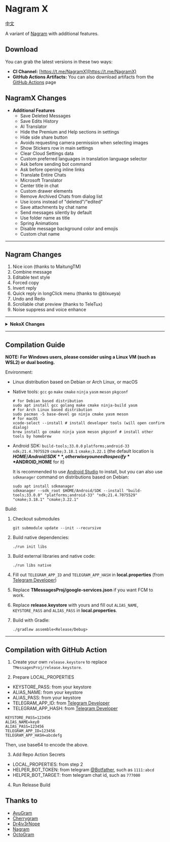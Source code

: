# Nagram X

[中文](/README_zh-CN.md)

A variant of [Nagram](https://github.com/NextAlone/Nagram) with additional features.

## Download

You can grab the latest versions in these two ways:

*   **CI Channel:** [https://t.me/NagramX](https://t.me/NagramX)
*   **GitHub Actions Artifacts:**  You can also download artifacts from the [GitHub Actions](https://github.com/risin42/NagramX/actions/workflows/staging.yml) page

## NagramX Changes
- **Additional Features**
  - Save Deleted Messages
  - Save Edits History
  - AI Translator
  - Hide the Premium and Help sections in settings
  - Hide side share button
  - Avoids requesting camera permission when selecting images
  - Show Stickers row in main settings
  - Clear Cloud Settings data
  - Custom preferred languages in translation language selector
  - Ask before sending bot command
  - Ask before opening inline links
  - Translate Entire Chats
  - Microsoft Translator
  - Center title in chat
  - Custom drawer elements
  - Remove Archived Chats from dialog list
  - Use icons instead of "deleted"/"edited"
  - Save attachments by chat name
  - Send messages silently by default
  - Use folder name as title
  - Spring Animations
  - Disable message background color and emojis
  - Custom chat name

----

## Nagram Changes

1. Nice icon (thanks to MaitungTM)
2. Combine message
3. Editable text style
4. Forced copy
5. Invert reply
6. Quick reply in longClick menu (thanks to @blxueya)
7. Undo and Redo
8. Scrollable chat preview (thanks to TeleTux)
9. Noise suppress and voice enhance

----
<details>
<summary><strong>NekoX Changes</strong></summary>

- Most of Nekogram's features
- Unlimited login accounts
- **Proxy**
  - Built-in VMess, Shadowsocks, SSR, Trojan-GFW proxies support (No longer maintained)
  - Built-in public proxy (WebSocket relay via Cloudflare CDN)
  - Proxy subscription support
  - Ipv6 MTProxy support
  - Able to parse all proxy subscription format: SIP008, ssr, v2rayN, vmess1, shit ios app formats, clash config and more
  - Proxies import and export, remarks, speed measurement, sorting, delete unusable nodes, etc
  - Scan the QR code (any link, can add a proxy)
  - The ( vmess / vmess1 / ss / ssr / trojan ) proxy link in the message can be clicked
  - Allow auto-disabling proxy when VPN is enabled
  - Proxy automatic switcher
  - Don't alert "Proxy unavailable" for non-current account
- **Stickers**
  - Custom
  - Add stickers without sticker pack
  - Sticker set list backup / restore / share
- **Internationalization**
  - OpenCC Chinese Convert
  - Full InstantView translation support
  - Translation support for selected text on input and in messages
  - Google Cloud Translate / Yandex.Translate support
  - Force English emoji keywords to be loaded
  - Persian calendar support
- **Additional Options**
  - Option to disable vibration
  - Dialog sorting is optional "Unread and can be prioritized for reminding" etc
  - Option to skip "regret within five seconds"
  - Option to not send comment first when forwarding
  - Option to use nekox chat input menu: replace record button with a menu which contains an switch to control link preview (enabled by default)
  - Option to disable link preview by default: to prevent the server from knowing that the link is shared through Telegram.
  - Option to ignore Android-only content restrictions (except for the Play Store version).
  - Custom cache directory (supports external storage)
  - Custom server (official, test DC)
  - Option to block others from starting a secret chat with you
  - Option to disable trending
- **Additional Actions**
  - Allow clicking on links in self profile
  - Delete all messages in group
  - Unblock all users support
  - Login via QR code
  - Scan and confirm the login QR code directly
  - Allow clearing app data
  - Proxies, groups, channels, sticker packs are able to be shared as QR codes
  - Add "@Name" when long-pressing @user option
  - Allow creating a group without inviting anyone
  - Allow upgrading a group to a supergroup
  - Mark dialogs as read using tab menu
  - Enabled set auto delete timer option for private chats and private groups
  - Support saving multiple selected messages to Saved Messages
  - Support unpinning multiple selected messages
  - View stats option for messages
- **Optimization**
  - Keep the original file name when downloading files
  - View the data center you belong to when you don't have an avatar
  - Enhanced notification service, optional version without Google Services
  - Improved session dialog
  - Improved link long click menu
  - Improved hide messages from blocked users feature
  - Don't process cleanup draft events after opening chat
- **Others**
  - OpenKeychain client (sign / verify / decrypt / import)
  - Text replacer
- **UI**
  - Telegram X style menu for unpinning messages
  - Built-in Material Design themes / Telegram X style icons
- And more :)
</details>

----
## Compilation Guide

**NOTE: For Windows users, please consider using a Linux VM (such as WSL2) or dual booting.**

Environment:

- Linux distribution based on Debian or Arch Linux, or macOS

- Native tools: `gcc` `go` `make` `cmake` `ninja` `yasm` `meson` `pkgconf`

  ```shell
  # for Debian based distribution
  sudo apt install gcc golang make cmake ninja-build yasm
  # for Arch Linux based distribution
  sudo pacman -S base-devel go ninja cmake yasm meson
  # for macOS
  xcode-select --install # install developer tools (will open confirm dialog)
  brew install go cmake ninja yasm meson pkgconf # install other tools by homebrew
  ```
- Android SDK: `build-tools;33.0.0` `platforms;android-33` `ndk;21.4.7075529` `cmake;3.18.1` `cmake;3.22.1` (the default location is **$HOME/Android/SDK**, otherwise you need to specify **$ANDROID_HOME** for it)

  It is recommended to use [Android Studio](https://developer.android.com/studio) to install, but you can also use `sdkmanager` command on distributions based on Debian:

  ```shell
  sudo apt install sdkmanager
  sdkmanager --sdk_root $HOME/Android/SDK --install "build-tools;33.0.0" "platforms;android-33" "ndk;21.4.7075529" "cmake;3.18.1" "cmake;3.22.1"
  ```

Build:

1. Checkout submodules

   ```shell
   git submodule update --init --recursive
   ```

2. Build native dependencies:
   ```shell
   ./run init libs
   ```

3. Build external libraries and native code:
   ```shell
   ./run libs native
   ```

4. Fill out `TELEGRAM_APP_ID` and `TELEGRAM_APP_HASH` in **local.properties** (from [Telegram Developer](https://my.telegram.org/auth))

5. Replace **TMessagesProj/google-services.json** if you want FCM to work.

6. Replace **release.keystore** with yours and fill out `ALIAS_NAME`, `KEYSTORE_PASS` and `ALIAS_PASS` in **local.properties**.

7. Build with Gradle:

   ```shell
   ./gradlew assemble<Release/Debug>
   ```

----

## Compilation with GitHub Action

1. Create your own `release.keystore` to replace `TMessagesProj/release.keystore`.

2. Prepare LOCAL_PROPERTIES

- KEYSTORE_PASS: from your keystore
- ALIAS_NAME: from your keystore
- ALIAS_PASS: from your keystore
- TELEGRAM_APP_ID: from [Telegram Developer](https://my.telegram.org/auth)
- TELEGRAM_APP_HASH: from [Telegram Developer](https://my.telegram.org/auth)

```env
KEYSTORE_PASS=123456
ALIAS_NAME=key0
ALIAS_PASS=123456
TELEGRAM_APP_ID=123456
TELEGRAM_APP_HASH=abcdefg
```

Then, use base64 to encode the above.

3. Add Repo Action Secrets

- LOCAL_PROPERTIES: from step 2
- HELPER_BOT_TOKEN: from telegram [@Botfather](https://t.me/Botfather), such as `1111:abcd`
- HELPER_BOT_TARGET: from telegram chat id, such as `777000`

4. Run Release Build

## Thanks to

- [AyuGram](https://github.com/AyuGram/AyuGram4A)
- [Cherrygram](https://github.com/arsLan4k1390/Cherrygram)
- [Dr4iv3rNope](https://github.com/Dr4iv3rNope/NotSoAndroidAyuGram)
- [Nagram](https://github.com/NextAlone/Nagram)
- [OctoGram](https://github.com/OctoGramApp/OctoGram)
